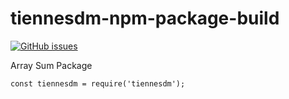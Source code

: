 # tiennesdm-npm-package-build
[![GitHub issues](https://img.shields.io/github/issues/tiennesdm/tiennesdm-npm-package-build.svg?label=sum)](https://github.com/tiennesdm/tiennesdm-npm-package-build/issues)








Array Sum Package

`const tiennesdm = require('tiennesdm');`
